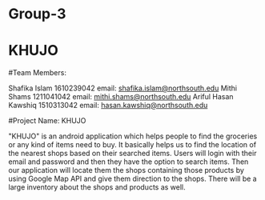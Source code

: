 # Group-3
# KHUJO

#Team Members:

Shafika Islam 1610239042 email: shafika.islam@northsouth.edu
Mithi Shams   1211041042 email: mithi.shams@northsouth.edu
Ariful Hasan Kawshiq 1510313042 email: hasan.kawshiq@northsouth.edu

#Project Name: KHUJO

"KHUJO" is an android application which helps people to find the groceries or any kind of items need to buy. It basically helps us to find the location of the nearest shops based on their searched items. Users will login with their email and password and then they have the option to search items. Then our application will locate them the shops containing those products by using Google Map API and give them direction to the shops. There will be a large inventory about the shops and products as well.
